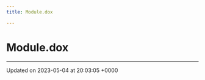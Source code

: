```yaml
---
title: Module.dox

---
```


# Module.dox








-------------------------------

Updated on 2023-05-04 at 20:03:05 +0000
